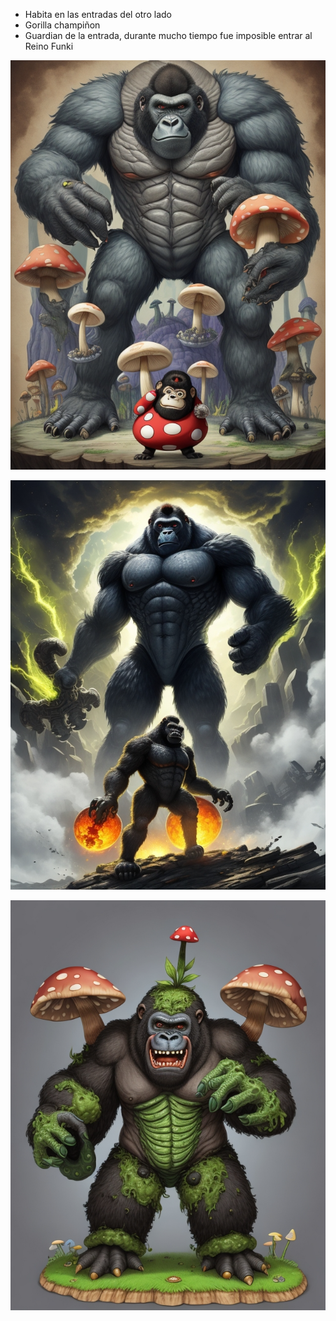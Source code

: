 - Habita en las entradas del otro lado
- Gorilla champiñon 
- Guardian de la entrada, durante mucho tiempo fue imposible entrar al Reino Funki 

![alt text](image-2.png)

![alt text](image-3.png)

![alt text](image-4.png)